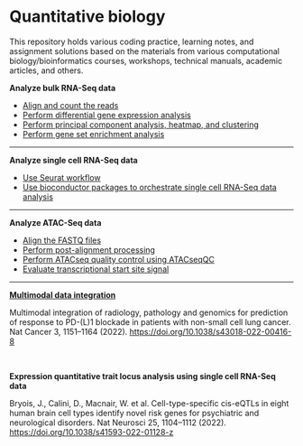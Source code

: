 # Quantitative biology

This repository holds various coding practice, learning notes, and assignment solutions based on the materials from various computational biology/bioinformatics courses, workshops, technical manuals, academic articles, and others. 

**Analyze bulk RNA-Seq data**

  - [Align and count the reads](BulkRNASeq/AlignmentCountingTCell.Rmd)
  - [Perform differential gene expression analysis](BulkRNASeq/DEAnalysisTCell.Rmd)
  - [Perform principal component analysis, heatmap, and clustering](BulkRNASeq/PCAHeatmapClusteringTissue.Rmd)
  - [Perform gene set enrichment analysis](BulkRNASeq/GeneSetTCell.Rmd)

<hr>

**Analyze single cell RNA-Seq data**

  - [Use Seurat workflow](SingleCellRNASeq/SeuratSkinCell.Rmd)
  - [Use bioconductor packages to orchestrate single cell RNA-Seq data analysis](SingleCellRNASeq/BioconductorSkinCell.Rmd)

<hr>

**Analyze ATAC-Seq data**
  
  - [Align the FASTQ files](ATACSeq/AlignFASTQ.Rmd)
  - [Perform post-alignment processing](ATACSeq/PostAlignment.Rmd)
  - [Perform ATACseq quality control using ATACseqQC](ATACSeq/ATACseqQC.Rmd)
  - [Evaluate transcriptional start site signal](ATACSeq/EvaluateTSS.Rmd)
<hr>

**[Multimodal data integration](Note_MultimodalDataIntegration.md)**

Multimodal integration of radiology, pathology and genomics for prediction of response to PD-(L)1 blockade in patients with non-small cell lung cancer. Nat Cancer 3, 1151–1164 (2022). https://doi.org/10.1038/s43018-022-00416-8

<br>

**Expression quantitative trait locus analysis using single cell RNA-Seq data**

Bryois, J., Calini, D., Macnair, W. et al. Cell-type-specific cis-eQTLs in eight human brain cell types identify novel risk genes for psychiatric and neurological disorders. Nat Neurosci 25, 1104–1112 (2022). https://doi.org/10.1038/s41593-022-01128-z

